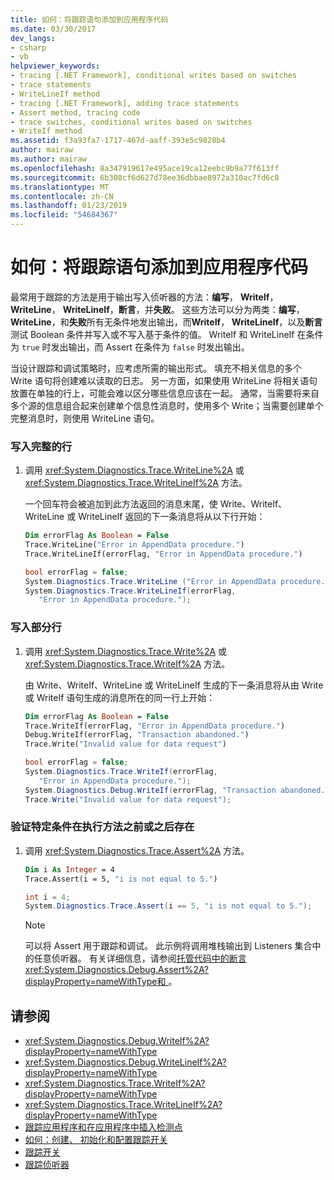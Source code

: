 ```yaml
---
title: 如何：将跟踪语句添加到应用程序代码
ms.date: 03/30/2017
dev_langs:
- csharp
- vb
helpviewer_keywords:
- tracing [.NET Framework], conditional writes based on switches
- trace statements
- WriteLineIf method
- tracing [.NET Framework], adding trace statements
- Assert method, tracing code
- trace switches, conditional writes based on switches
- WriteIf method
ms.assetid: f3a93fa7-1717-467d-aaff-393e5c9828b4
author: mairaw
ms.author: mairaw
ms.openlocfilehash: 8a347919617e495ace19ca12eebc9b9a77f613ff
ms.sourcegitcommit: 6b308cf6d627d78ee36dbbae8972a310ac7fd6c8
ms.translationtype: MT
ms.contentlocale: zh-CN
ms.lasthandoff: 01/23/2019
ms.locfileid: "54684367"
---
```

# <a name="how-to-add-trace-statements-to-application-code"></a>如何：将跟踪语句添加到应用程序代码
最常用于跟踪的方法是用于输出写入侦听器的方法：**编写**， **WriteIf**， **WriteLine**， **WriteLineIf**，**断言**，并**失败**。 这些方法可以分为两类：**编写**， **WriteLine**，和**失败**所有无条件地发出输出，而**WriteIf**， **WriteLineIf**，以及**断言**测试 Boolean 条件并写入或不写入基于条件的值。 WriteIf 和 WriteLineIf 在条件为 `true` 时发出输出，而 Assert 在条件为 `false` 时发出输出。  
  
 当设计跟踪和调试策略时，应考虑所需的输出形式。 填充不相关信息的多个 Write 语句将创建难以读取的日志。 另一方面，如果使用 WriteLine 将相关语句放置在单独的行上，可能会难以区分哪些信息应该在一起。 通常，当需要将来自多个源的信息组合起来创建单个信息性消息时，使用多个 Write；当需要创建单个完整消息时，则使用 WriteLine 语句。  
  
### <a name="to-write-a-complete-line"></a>写入完整的行  
  
1.  调用 <xref:System.Diagnostics.Trace.WriteLine%2A> 或 <xref:System.Diagnostics.Trace.WriteLineIf%2A> 方法。  
  
     一个回车符会被追加到此方法返回的消息末尾，使 Write、WriteIf、WriteLine 或 WriteLineIf 返回的下一条消息将从以下行开始：  
  
    ```vb  
    Dim errorFlag As Boolean = False  
    Trace.WriteLine("Error in AppendData procedure.")  
    Trace.WriteLineIf(errorFlag, "Error in AppendData procedure.")  
    ```  
  
    ```csharp  
    bool errorFlag = false;  
    System.Diagnostics.Trace.WriteLine ("Error in AppendData procedure.");  
    System.Diagnostics.Trace.WriteLineIf(errorFlag,   
       "Error in AppendData procedure.");  
    ```  
  
### <a name="to-write-a-partial-line"></a>写入部分行  
  
1.  调用 <xref:System.Diagnostics.Trace.Write%2A> 或 <xref:System.Diagnostics.Trace.WriteIf%2A> 方法。  
  
     由 Write、WriteIf、WriteLine 或 WriteLineIf 生成的下一条消息将从由 Write 或 WriteIf 语句生成的消息所在的同一行上开始：  
  
    ```vb  
    Dim errorFlag As Boolean = False  
    Trace.WriteIf(errorFlag, "Error in AppendData procedure.")  
    Debug.WriteIf(errorFlag, "Transaction abandoned.")  
    Trace.Write("Invalid value for data request")  
    ```  
  
    ```csharp  
    bool errorFlag = false;  
    System.Diagnostics.Trace.WriteIf(errorFlag,   
       "Error in AppendData procedure.");  
    System.Diagnostics.Debug.WriteIf(errorFlag, "Transaction abandoned.");  
    Trace.Write("Invalid value for data request");  
    ```  
  
### <a name="to-verify-that-certain-conditions-exist-either-before-or-after-you-execute-a-method"></a>验证特定条件在执行方法之前或之后存在  
  
1.  调用 <xref:System.Diagnostics.Trace.Assert%2A> 方法。  
  
    ```vb  
    Dim i As Integer = 4  
    Trace.Assert(i = 5, "i is not equal to 5.")  
    ```  
  
    ```csharp  
    int i = 4;  
    System.Diagnostics.Trace.Assert(i == 5, "i is not equal to 5.");  
    ```  
  
    > [!NOTE]
    >  可以将 Assert 用于跟踪和调试。 此示例将调用堆栈输出到 Listeners 集合中的任意侦听器。 有关详细信息，请参阅[托管代码中的断言<xref:System.Diagnostics.Debug.Assert%2A?displayProperty=nameWithType>和 ](/visualstudio/debugger/assertions-in-managed-code)。  
  
## <a name="see-also"></a>请参阅
- <xref:System.Diagnostics.Debug.WriteIf%2A?displayProperty=nameWithType>
- <xref:System.Diagnostics.Debug.WriteLineIf%2A?displayProperty=nameWithType>
- <xref:System.Diagnostics.Trace.WriteIf%2A?displayProperty=nameWithType>
- <xref:System.Diagnostics.Trace.WriteLineIf%2A?displayProperty=nameWithType>
- [跟踪应用程序和在应用程序中插入检测点](../../../docs/framework/debug-trace-profile/tracing-and-instrumenting-applications.md)
- [如何：创建、 初始化和配置跟踪开关](../../../docs/framework/debug-trace-profile/how-to-create-initialize-and-configure-trace-switches.md)
- [跟踪开关](../../../docs/framework/debug-trace-profile/trace-switches.md)
- [跟踪侦听器](../../../docs/framework/debug-trace-profile/trace-listeners.md)
